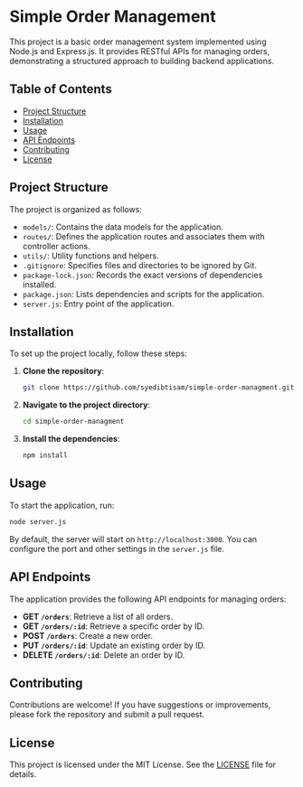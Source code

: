 # Simple Order Management

This project is a basic order management system implemented using Node.js and Express.js. It provides RESTful APIs for managing orders, demonstrating a structured approach to building backend applications.

## Table of Contents

- [Project Structure](#project-structure)
- [Installation](#installation)
- [Usage](#usage)
- [API Endpoints](#api-endpoints)
- [Contributing](#contributing)
- [License](#license)

## Project Structure

The project is organized as follows:

- `models/`: Contains the data models for the application.
- `routes/`: Defines the application routes and associates them with controller actions.
- `utils/`: Utility functions and helpers.
- `.gitignore`: Specifies files and directories to be ignored by Git.
- `package-lock.json`: Records the exact versions of dependencies installed.
- `package.json`: Lists dependencies and scripts for the application.
- `server.js`: Entry point of the application.

## Installation

To set up the project locally, follow these steps:

1. **Clone the repository**:

   ```bash
   git clone https://github.com/syedibtisam/simple-order-managment.git
   ```

2. **Navigate to the project directory**:

   ```bash
   cd simple-order-managment
   ```

3. **Install the dependencies**:

   ```bash
   npm install
   ```

## Usage

To start the application, run:

```bash
node server.js
```

By default, the server will start on `http://localhost:3000`. You can configure the port and other settings in the `server.js` file.

## API Endpoints

The application provides the following API endpoints for managing orders:

- **GET `/orders`**: Retrieve a list of all orders.
- **GET `/orders/:id`**: Retrieve a specific order by ID.
- **POST `/orders`**: Create a new order.
- **PUT `/orders/:id`**: Update an existing order by ID.
- **DELETE `/orders/:id`**: Delete an order by ID.

## Contributing

Contributions are welcome! If you have suggestions or improvements, please fork the repository and submit a pull request.

## License

This project is licensed under the MIT License. See the [LICENSE](LICENSE) file for details.

